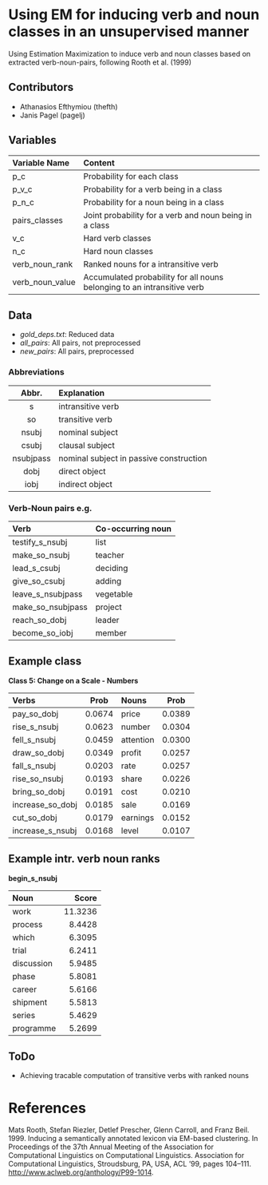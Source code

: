 # Using EM for inducing verb  and noun classes in an unsupervised manner

Using Estimation Maximization to induce verb and noun classes based on extracted verb-noun-pairs, following Rooth et al. (1999)

## Contributors

- Athanasios Efthymiou (thefth)
- Janis Pagel (pagelj)

## Variables

| Variable Name | Content |
|:-----|:-----|
|p\_c| Probability for each class|
|p\_v\_c| Probability for a verb being in a class|
|p\_n\_c| Probability for a noun being in a class|
|pairs\_classes| Joint probability for a verb and noun being in a class|
|v\_c| Hard verb classes|
|n\_c| Hard noun classes|
|verb\_noun\_rank| Ranked nouns for a intransitive verb|
|verb\_noun\_value| Accumulated probability for all nouns belonging to an intransitive verb|

## Data

- *gold_deps.txt*: Reduced data
- *all_pairs*: All pairs, not preprocessed
- *new_pairs*: All pairs, preprocessed

### Abbreviations

| Abbr. | Explanation |
|:-----:|:-----|
| s | intransitive verb |
| so | transitive verb |
| nsubj | nominal subject |
| csubj | clausal subject |
| nsubjpass | nominal subject in passive construction |
| dobj | direct object |
| iobj | indirect object |

### Verb-Noun pairs e.g.

| Verb | Co-occurring noun |
|:-----|:-----|
| testify\_s\_nsubj| list|
|make\_so\_nsubj| teacher|
|lead\_s\_csubj| deciding|
|give\_so\_csubj| adding|
|leave\_s\_nsubjpass| vegetable|
|make\_so\_nsubjpass| project|
|reach\_so\_dobj| leader|
|become\_so\_iobj| member|

## Example class

**Class 5: Change on a Scale - Numbers**

| Verbs | Prob | Nouns | Prob |
|:-----|:-----:|:-----|:-----:|
| pay\_so\_dobj |  0.0674 | price | 0.0389 |
| rise\_s\_nsubj | 0.0623 | number | 0.0304 |
| fell\_s\_nsubj | 0.0459 | attention | 0.0300 |
| draw\_so\_dobj | 0.0349 | profit | 0.0257 |
| fall\_s\_nsubj | 0.0203 | rate | 0.0257 |
| rise\_so\_nsubj | 0.0193 | share | 0.0226 |
| bring\_so\_dobj | 0.0191 | cost | 0.0210 |
| increase\_so\_dobj | 0.0185 | sale |  0.0169 |
| cut\_so\_dobj | 0.0179 | earnings | 0.0152 |
| increase\_s\_nsubj | 0.0168 | level |  0.0107 |

## Example intr. verb noun ranks

**begin\_s\_nsubj**

| Noun |  Score |
|:-----|-----:|
| work | 11.3236 |
| process | 8.4428 |
| which | 6.3095 |
| trial | 6.2411 |
| discussion | 5.9485 |
| phase | 5.8081 |
| career | 5.6166 |
| shipment | 5.5813 |
| series | 5.4629 |
| programme | 5.2699 |

## ToDo

- Achieving tracable computation of transitive verbs with ranked nouns

# References

Mats Rooth, Stefan Riezler, Detlef Prescher, Glenn
  Carroll, and Franz Beil. 1999. Inducing a semantically
  annotated lexicon via EM-based clustering. In
  Proceedings of the 37th Annual Meeting of the Association
  for Computational Linguistics on Computational
  Linguistics. Association for Computational
  Linguistics, Stroudsburg, PA, USA, ACL ’99, pages
  104–111. http://www.aclweb.org/anthology/P99-1014.
